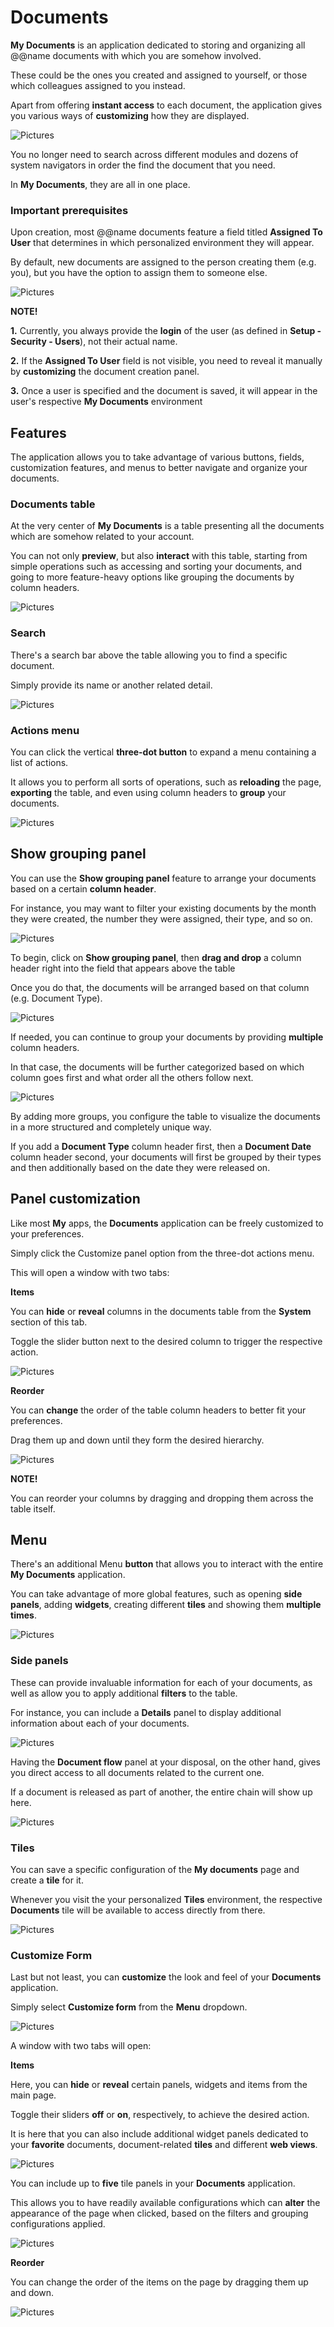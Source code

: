 # Documents

**My Documents** is an application dedicated to storing and organizing all @@name documents with which you are somehow involved.

These could be the ones you created and assigned to yourself, or those which colleagues assigned to you instead.

Apart from offering **instant access** to each document, the application gives you various ways of **customizing** how they are displayed.

![Pictures](pictures/Documents_navigation_07_02.png)

You no longer need to search across different modules and dozens of system navigators in order the find the document that you need.

In **My Documents**, they are all in one place.

### Important prerequisites

Upon creation, most @@name documents feature a field titled **Assigned To User** that determines in which personalized environment they will appear.

By default, new documents are assigned to the person creating them (e.g. you), but you have the option to assign them to someone else.

![Pictures](pictures/assignedtouser.png)

**NOTE!** 

**1.** Currently, you always provide the **login** of the user (as defined in **Setup - Security - Users**), not their actual name.

**2.** If the **Assigned To User** field is not visible, you need to reveal it manually by **customizing** the document creation panel.

**3.** Once a user is specified and the document is saved, it will appear in the user's respective **My Documents** environment

## Features

The application allows you to take advantage of various buttons, fields, customization features, and menus to better navigate and organize your documents.

### Documents table

At the very center of **My Documents** is a table presenting all the documents which are somehow related to your account.

You can not only **preview**, but also **interact** with this table, starting from simple operations such as accessing and sorting your documents, and going to more feature-heavy options like grouping the documents by column headers.

![Pictures](pictures/Documents_documents_selected_07_02.png)

### Search

There's a search bar above the table allowing you to find a specific document.

Simply provide its name or another related detail.

![Pictures](pictures/Documents_search_07_02.png)

### Actions menu

You can click the vertical **three-dot button** to expand a menu containing a list of actions.

It allows you to perform all sorts of operations, such as **reloading** the page, **exporting** the table, and even using column headers to **group** your documents.

![Pictures](pictures/Documents_panel_menu_07_02.png)

## Show grouping panel

You can use the **Show grouping panel** feature to arrange your documents based on a certain **column header**.

For instance, you may want to filter your existing documents by the month they were created, the number they were assigned, their type, and so on.

![Pictures](pictures/Documents_grouping_panel_Drag_07_02.png)

To begin, click on **Show grouping panel**, then **drag and drop** a column header right into the field that appears above the table

Once you do that, the documents will be arranged based on that column (e.g. Document Type). 

![Pictures](pictures/Documents_grouping_panel_type_07_02.png)

If needed, you can continue to group your documents by providing **multiple** column headers.

In that case, the documents will be further categorized based on which column goes first and what order all the others follow next.

![Pictures](pictures/Documents_grouping_panel_multiple_07_02.png)

By adding more groups, you configure the table to visualize the documents in a more structured and completely unique way.

If you add a **Document Type** column header first, then a **Document Date** column header second, your documents will first be grouped by their types and then additionally based on the date they were released on.

## Panel customization

Like most **My** apps, the **Documents** application can be freely customized to your preferences. 

Simply click the Customize panel option from the three-dot actions menu.

This will open a window with two tabs: 

**Items**

You can **hide** or **reveal** columns in the documents table from the **System** section of this tab. 

Toggle the slider button next to the desired column to trigger the respective action.

![Pictures](pictures/Documents_customize_system_07_02.png)
  
**Reorder**

You can **change** the order of the table column headers to better fit your preferences.

Drag them up and down until they form the desired hierarchy.

![Pictures](pictures/Documents_Customize_panel_Reorder_07_02.png)

**NOTE!** 

You can reorder your columns by dragging and dropping them across the table itself.

## Menu

There's an additional Menu **button** that allows you to interact with the entire **My Documents** application.

You can take advantage of more global features, such as opening **side panels**, adding **widgets**, creating different **tiles** and showing them **multiple times**.

![Pictures](pictures/Documents_menu_07_02.png)

### Side panels

These can provide invaluable information for each of your documents, as well as allow you to apply additional **filters** to the table.

For instance, you can include a **Details** panel to display additional information about each of your documents.

![Pictures](pictures/Documents_details_07_02.png)

Having the **Document flow** panel at your disposal, on the other hand, gives you direct access to all documents related to the current one.

If a document is released as part of another, the entire chain will show up here.

![Pictures](pictures/Documents_document_flow_07_02.png)

### Tiles

You can save a specific configuration of the **My documents** page and create a **tile** for it.

Whenever you visit the your personalized **Tiles** environment, the respective **Documents** tile will be available to access directly from there.

![Pictures](pictures/Documents_widgets_07_02.png)

### Customize Form

Last but not least, you can **customize** the look and feel of your **Documents** application.

Simply select **Customize form** from the **Menu** dropdown.

![Pictures](pictures/Documents_menu_customize_form_07_02.png)

A window with two tabs will open:

**Items**

Here, you can **hide** or **reveal** certain panels, widgets and items from the main page.

Toggle their sliders **off** or **on**, respectively, to achieve the desired action.
    
It is here that you can also include additional widget panels dedicated to your **favorite** documents, document-related **tiles** and different **web views**.
    
![Pictures](pictures/Documents_add_widgets_07_02.png)
    
You can include up to **five** tile panels in your **Documents** application.

This allows you to have readily available configurations which can **alter** the appearance of the page when clicked, based on the filters and grouping configurations applied.

![Pictures](pictures/Documents_show_multiple_times_07_02.png)
    
**Reorder**

You can change the order of the items on the page by dragging them up and down.

![Pictures](pictures/Documents_menu_reorder_07_02.png)

